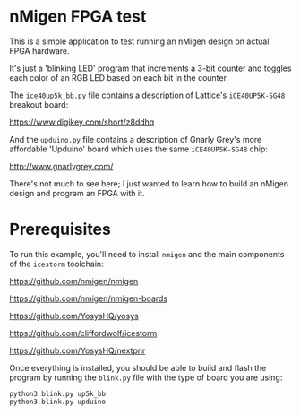 # nMigen FPGA test

This is a simple application to test running an nMigen design on actual FPGA hardware.

It's just a 'blinking LED' program that increments a 3-bit counter and toggles each color of an RGB LED based on each bit in the counter.

The `ice40up5k_bb.py` file contains a description of Lattice's `iCE40UP5K-SG48` breakout board:

https://www.digikey.com/short/z8ddhq

And the `upduino.py` file contains a description of Gnarly Grey's more affordable 'Upduino' board which uses the same `iCE40UP5K-SG48` chip:

http://www.gnarlygrey.com/

There's not much to see here; I just wanted to learn how to build an nMigen design and program an FPGA with it.

# Prerequisites

To run this example, you'll need to install `nmigen` and the main components of the `icestorm` toolchain:

https://github.com/nmigen/nmigen

https://github.com/nmigen/nmigen-boards

https://github.com/YosysHQ/yosys

https://github.com/cliffordwolf/icestorm

https://github.com/YosysHQ/nextpnr

Once everything is installed, you should be able to build and flash the program by running the `blink.py` file with the type of board you are using:

    python3 blink.py up5k_bb
    python3 blink.py upduino
